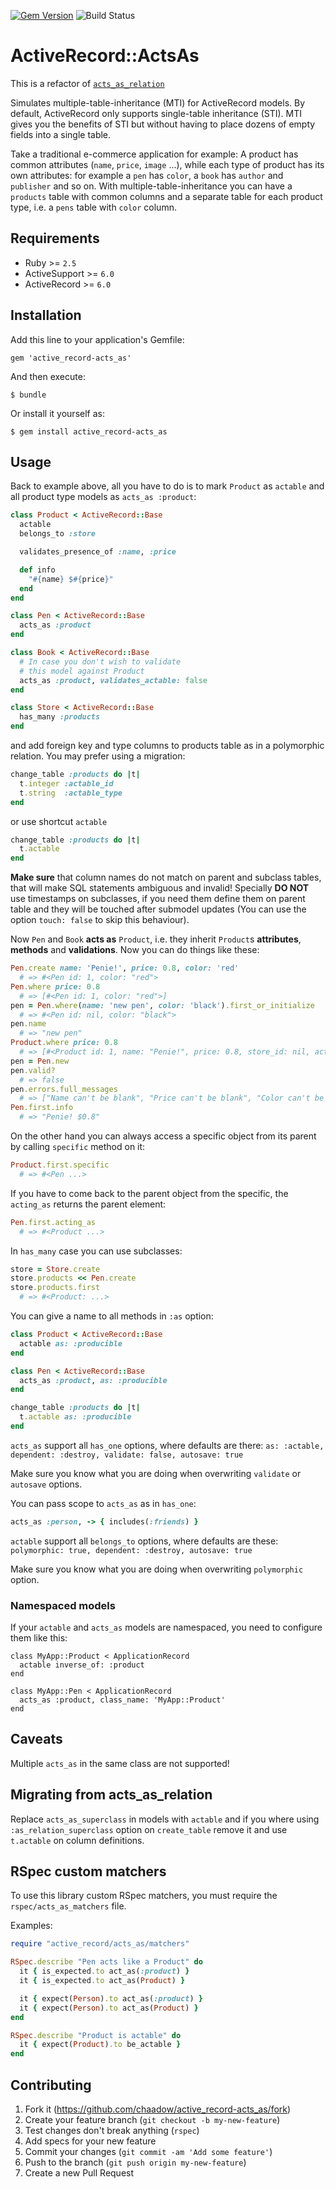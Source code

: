 [![Gem Version](https://badge.fury.io/rb/active_record-acts_as.svg)](http://badge.fury.io/rb/active_record-acts_as)
![Build Status](https://github.com/chaadow/active_record-acts_as/actions/workflows/ruby.yml/badge.svg)

# ActiveRecord::ActsAs

This is a refactor of [`acts_as_relation`](https://github.com/hzamani/acts_as_relation)

Simulates multiple-table-inheritance (MTI) for ActiveRecord models.
By default, ActiveRecord only supports single-table inheritance (STI).
MTI gives you the benefits of STI but without having to place dozens of empty fields into a single table.

Take a traditional e-commerce application for example:
A product has common attributes (`name`, `price`, `image` ...),
while each type of product has its own attributes:
for example a `pen` has `color`, a `book` has `author` and `publisher` and so on.
With multiple-table-inheritance you can have a `products` table with common columns and
a separate table for each product type, i.e. a `pens` table with `color` column.

## Requirements

* Ruby >= `2.5`
* ActiveSupport >= `6.0`
* ActiveRecord >= `6.0`

## Installation

Add this line to your application's Gemfile:

    gem 'active_record-acts_as'

And then execute:

    $ bundle

Or install it yourself as:

    $ gem install active_record-acts_as

## Usage

Back to example above, all you have to do is to mark `Product` as `actable` and all product type models as `acts_as :product`:

```Ruby
class Product < ActiveRecord::Base
  actable
  belongs_to :store

  validates_presence_of :name, :price

  def info
    "#{name} $#{price}"
  end
end

class Pen < ActiveRecord::Base
  acts_as :product
end

class Book < ActiveRecord::Base
  # In case you don't wish to validate
  # this model against Product
  acts_as :product, validates_actable: false
end

class Store < ActiveRecord::Base
  has_many :products
end
```

and add foreign key and type columns to products table as in a polymorphic relation.
You may prefer using a migration:

```Ruby
change_table :products do |t|
  t.integer :actable_id
  t.string  :actable_type
end
```

or use shortcut `actable`

```Ruby
change_table :products do |t|
  t.actable
end
```

**Make sure** that column names do not match on parent and subclass tables,
that will make SQL statements ambiguous and invalid!
Specially **DO NOT** use timestamps on subclasses, if you need them define them
on parent table and they will be touched after submodel updates (You can use the option `touch: false` to skip this behaviour).

Now `Pen` and `Book` **acts as** `Product`, i.e. they inherit `Product`s **attributes**,
**methods** and **validations**. Now you can do things like these:

```Ruby
Pen.create name: 'Penie!', price: 0.8, color: 'red'
  # => #<Pen id: 1, color: "red">
Pen.where price: 0.8
  # => [#<Pen id: 1, color: "red">]
pen = Pen.where(name: 'new pen', color: 'black').first_or_initialize
  # => #<Pen id: nil, color: "black">
pen.name
  # => "new pen"
Product.where price: 0.8
  # => [#<Product id: 1, name: "Penie!", price: 0.8, store_id: nil, actable_id: 1, actable_type: "Pen">]
pen = Pen.new
pen.valid?
  # => false
pen.errors.full_messages
  # => ["Name can't be blank", "Price can't be blank", "Color can't be blank"]
Pen.first.info
  # => "Penie! $0.8"
```

On the other hand you can always access a specific object from its parent by calling `specific` method on it:

```Ruby
Product.first.specific
  # => #<Pen ...>
```

If you have to come back to the parent object from the specific, the `acting_as` returns the parent element:

```Ruby
Pen.first.acting_as
  # => #<Product ...>
```

In `has_many` case you can use subclasses:

```Ruby
store = Store.create
store.products << Pen.create
store.products.first
  # => #<Product: ...>
```

You can give a name to all methods in `:as` option:

```Ruby
class Product < ActiveRecord::Base
  actable as: :producible
end

class Pen < ActiveRecord::Base
  acts_as :product, as: :producible
end

change_table :products do |t|
  t.actable as: :producible
end
```

`acts_as` support all `has_one` options, where defaults are there:
`as: :actable, dependent: :destroy, validate: false, autosave: true`

Make sure you know what you are doing when overwriting `validate` or `autosave` options.

You can pass scope to `acts_as` as in `has_one`:

```Ruby
acts_as :person, -> { includes(:friends) }
```

`actable` support all `belongs_to` options, where defaults are these:
`polymorphic: true, dependent: :destroy, autosave: true`

Make sure you know what you are doing when overwriting `polymorphic` option.

### Namespaced models

If your `actable` and `acts_as` models are namespaced, you need to configure them like this:

```
class MyApp::Product < ApplicationRecord
  actable inverse_of: :product
end

class MyApp::Pen < ApplicationRecord
  acts_as :product, class_name: 'MyApp::Product'
end
```

## Caveats

Multiple `acts_as` in the same class are not supported!
## Migrating from acts_as_relation

Replace `acts_as_superclass` in models with `actable` and if you where using
`:as_relation_superclass` option on `create_table` remove it and use `t.actable` on column definitions.
## RSpec custom matchers

To use this library custom RSpec matchers, you must require the `rspec/acts_as_matchers` file.

Examples:

```Ruby
require "active_record/acts_as/matchers"

RSpec.describe "Pen acts like a Product" do
  it { is_expected.to act_as(:product) }
  it { is_expected.to act_as(Product) }

  it { expect(Person).to act_as(:product) }
  it { expect(Person).to act_as(Product) }
end

RSpec.describe "Product is actable" do
  it { expect(Product).to be_actable }
end
```

## Contributing

1. Fork it (https://github.com/chaadow/active_record-acts_as/fork)
2. Create your feature branch (`git checkout -b my-new-feature`)
3. Test changes don't break anything (`rspec`)
4. Add specs for your new feature
5. Commit your changes (`git commit -am 'Add some feature'`)
6. Push to the branch (`git push origin my-new-feature`)
7. Create a new Pull Request
